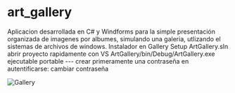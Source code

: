 # art_gallery

Aplicacion desarrollada en C# y Windforms para la simple presentación organizada de imagenes por albumes, simulando una galeria, utlizando el sistemas de archivos de windows.
Instalador en Gallery Setup
ArtGallery.sln abrir proyecto rapidamente con VS
ArtGallery/bin/Debug/ArtGallery.exe ejecutable portable --- crear primeramente una contraseña en autentificarse: cambiar contraseña


![Gallery](https://user-images.githubusercontent.com/83260263/128263287-4fb3c487-8261-44fb-b49a-243e80b63758.jpg)
